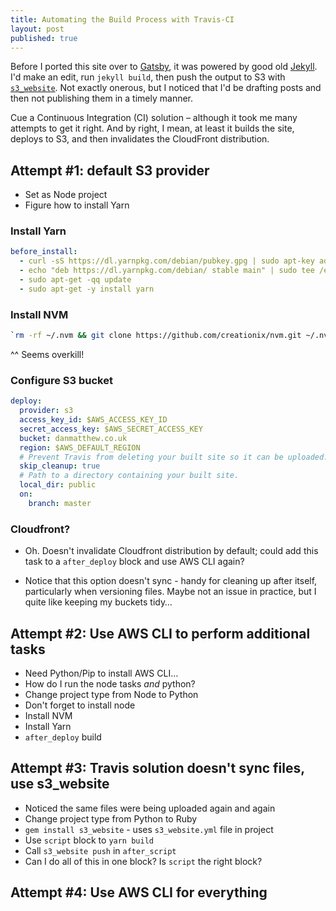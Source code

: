 ```yaml
---
title: Automating the Build Process with Travis-CI
layout: post
published: true
---
```


Before I ported this site over to [Gatsby](), it was powered by good old [Jekyll](). I'd make an edit, run `jekyll build`, then push the output to S3 with [`s3_website`](). Not exactly onerous, but I noticed that I'd be drafting posts and then not publishing them in a timely manner.

Cue a Continuous Integration (CI) solution – although it took me many attempts to get it right. And by right, I mean, at least it builds the site, deploys to S3, and then invalidates the CloudFront distribution.

## Attempt #1: default S3 provider
- Set as Node project
- Figure how to install Yarn

### Install Yarn
```yml
before_install:
  - curl -sS https://dl.yarnpkg.com/debian/pubkey.gpg | sudo apt-key add -
  - echo "deb https://dl.yarnpkg.com/debian/ stable main" | sudo tee /etc/apt/sources.list.d/yarn.list
  - sudo apt-get -qq update
  - sudo apt-get -y install yarn
```

### Install NVM
```bash
`rm -rf ~/.nvm && git clone https://github.com/creationix/nvm.git ~/.nvm && (cd ~/.nvm && git checkout `git describe --abbrev=0 --tags`) && source ~/.nvm/nvm.sh && nvm install $TRAVIS_NODE_VERSION`
```

^^ Seems overkill!

### Configure S3 bucket

```yml
deploy:
  provider: s3
  access_key_id: $AWS_ACCESS_KEY_ID
  secret_access_key: $AWS_SECRET_ACCESS_KEY
  bucket: danmatthew.co.uk
  region: $AWS_DEFAULT_REGION
  # Prevent Travis from deleting your built site so it can be uploaded.
  skip_cleanup: true
  # Path to a directory containing your built site.
  local_dir: public
  on:
    branch: master
```

### Cloudfront?
- Oh. Doesn't invalidate Cloudfront distribution by default; could add this task to a `after_deploy` block and use AWS CLI again?

- Notice that this option doesn't sync - handy for cleaning up after itself, particularly when versioning files. Maybe not an issue in practice, but I quite like keeping my buckets tidy…

## Attempt #2: Use AWS CLI to perform additional tasks
- Need Python/Pip to install AWS CLI…
- How do I run the node tasks _and_ python?
- Change project type from Node to Python
- Don't forget to install node
- Install NVM
- Install Yarn
- `after_deploy` build

## Attempt #3: Travis solution doesn't sync files, use s3_website
- Noticed the same files were being uploaded again and again
- Change project type from Python to Ruby
- `gem install s3_website` - uses `s3_website.yml` file in project
- Use `script` block to `yarn build`
- Call `s3_website push` in `after_script`
- Can I do all of this in one block? Is `script` the right block?

## Attempt #4: Use AWS CLI for everything
